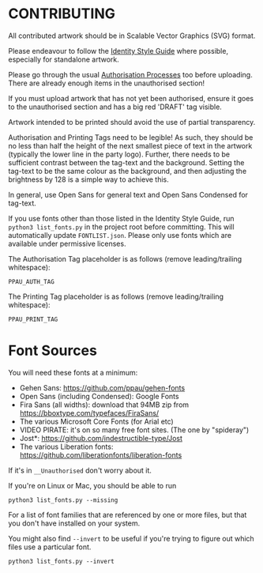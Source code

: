 # CONTRIBUTING 

All contributed artwork should be in Scalable Vector Graphics (SVG) format. 

Please endeavour to follow the [Identity Style Guide](https://pirateparty.org.au/wiki/Identity_Style_Guide) where possible, especially for standalone artwork. 

Please go through the usual [Authorisation Processes](https://pirateparty.org.au/wiki/Authorisation_processes) too before uploading. There are already enough items in the unauthorised section!

If you must upload artwork that has not yet been authorised, ensure it goes to the unauthorised section and has a big red 'DRAFT' tag visible.

Artwork intended to be printed should avoid the use of partial transparency. 

Authorisation and Printing Tags need to be legible! As such, they should be no less than half the height of the next smallest piece of text in the artwork (typically the lower line in the party logo). Further, there needs to be sufficient contrast between the tag-text and the background. Setting the tag-text to be the same colour as the background, and then adjusting the brightness by 128 is a simple way to achieve this. 

In general, use Open Sans for general text and Open Sans Condensed for tag-text. 

If you use fonts other than those listed in the Identity Style Guide, run `python3 list_fonts.py` in the project root before committing. This will automatically update `FONTLIST.json`. Please only use fonts which are available under permissive licenses.

The Authorisation Tag placeholder is as follows (remove leading/trailing whitespace): 

    PPAU_AUTH_TAG
    
The Printing Tag placeholder is as follows (remove leading/trailing whitespace):

    PPAU_PRINT_TAG


# Font Sources 

You will need these fonts at a minimum:

* Gehen Sans: https://github.com/ppau/gehen-fonts
* Open Sans (including Condensed): Google Fonts
* Fira Sans (all widths): download that 94MB zip from https://bboxtype.com/typefaces/FiraSans/
* The various Microsoft Core Fonts (for Arial etc)
* VIDEO PIRATE: it's on so many free font sites. (The one by "spideray")
* Jost*: https://github.com/indestructible-type/Jost
* The various Liberation fonts: https://github.com/liberationfonts/liberation-fonts

If it's in `__Unauthorised` don't worry about it. 

If you're on Linux or Mac, you should be able to run 
    
    python3 list_fonts.py --missing
    
For a list of font families that are referenced by one or more files, but that you don't have installed on your system. 

You might also find `--invert` to be useful if you're trying to figure out which files use a particular font. 

    python3 list_fonts.py --invert



